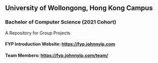 ## University of Wollongong, Hong Kong Campus
### **Bachelor of Computer Science (2021 Cohort)**

A Repository for Group Projects

#### FYP Introduction Website: https://fyp.johnnyip.com

#### Team Members: https://fyp.johnnyip.com/team/

